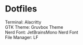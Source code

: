# Dotfiles

Terminal: Alacritty <br>
GTK Theme: Gruvbox Theme <br>
Nerd Font: JetBrainsMono Nerd Font <br>
File Manager: LF <br>
